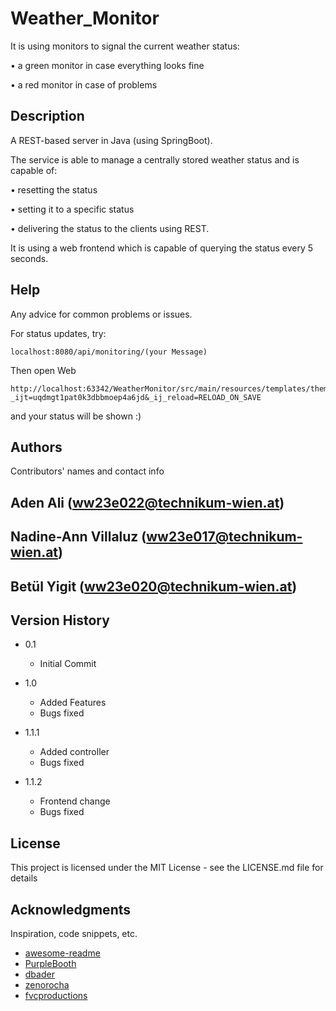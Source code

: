 # Weather_Monitor
It is using monitors to signal the current weather status:

• a green monitor in case everything looks fine

• a red monitor in case of problems

## Description
A REST-based server in Java (using SpringBoot).

The service is able to manage a centrally stored weather status and is capable of:

• resetting the status

• setting it to a specific status

• delivering the status to the clients using REST.

It is using a web frontend which is capable of querying the status every 5 seconds.

## Help

Any advice for common problems or issues.

For status updates, try:
```
localhost:8080/api/monitoring/(your Message)
```
Then open Web
```
http://localhost:63342/WeatherMonitor/src/main/resources/templates/theme.html?_ijt=uqdmgt1pat0k3dbbmoep4a6jd&_ij_reload=RELOAD_ON_SAVE
```
and your status will be shown :)

## Authors

Contributors' names and contact info

Aden Ali (ww23e022@technikum-wien.at)
-
Nadine-Ann Villaluz (ww23e017@technikum-wien.at)
-
Betül Yigit (ww23e020@technikum-wien.at)
-

## Version History

* 0.1
    * Initial Commit
* 1.0
    * Added Features
    * Bugs fixed

* 1.1.1
    * Added controller
    * Bugs fixed

* 1.1.2
    * Frontend change
    * Bugs fixed
    

## License

This project is licensed under the MIT License - see the LICENSE.md file for details

## Acknowledgments

Inspiration, code snippets, etc.
* [awesome-readme](https://github.com/matiassingers/awesome-readme)
* [PurpleBooth](https://gist.github.com/PurpleBooth/109311bb0361f32d87a2)
* [dbader](https://github.com/dbader/readme-template)
* [zenorocha](https://gist.github.com/zenorocha/4526327)
* [fvcproductions](https://gist.github.com/fvcproductions/1bfc2d4aecb01a834b46)
